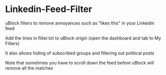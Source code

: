 # Linkedin-Feed-Filter
uBlock filters to remove annoyances such as "likes this" in your Linkedin feed

Add the lines in filter.txt to uBlock origin (open the dashboard and tab to My Filters)

It also allows hiding of subscribed groups and filtering out political posts

Note that sometimes you have to scroll down the feed before uBlock will remove all the matches
